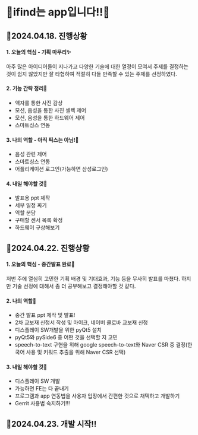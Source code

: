 # 🧨ifind는 app입니다!!🧨

## 🎀2024.04.18. 진행상황

#### 1. 오늘의 핵심 - 기획 마무리✨
아주 많은 아이디어들이 지나가고 다양한 기술에 대한 열정이 모여서 주제를 결정하는 것이 쉽지 않았지만 잘 타협하여 적절히 다들 만족할 수 있는 주제를 선정하였다.

#### 2. 기능 간략 정리🔲
- 액자를 통한 사진 감상
- 모션, 음성을 통한 사진 셀렉 제어
- 모션, 음성을 통한 하드웨어 제어
- 스마트싱스 연동

#### 3. 나의 역할 - 아직 픽스는 아님!🗽
- 음성 관련 제어
- 스마트싱스 연동
- 어플리케이션 로그인(가능하면 삼성로그인)

#### 4. 내일 해야할 것🚀
- 발표용 ppt 제작
- 세부 일정 짜기
- 역할 분담
- 구매할 센서 목록 확정
- 하드웨어 구상해보기


## 🎨2024.04.22. 진행상황
#### 1. 오늘의 핵심 - 중간발표 완료🎉
저번 주에 열심히 고민한 기획 배경 및 기대효과, 기능 등을 무사히 발표를 마쳤다. 하지만 기술 선정에 대해서 좀 더 공부해보고 결정해야할 것 같다.

#### 2. 나의 역할📌
- 중간 발표 ppt 제작 및 발표!
- 2차 교보재 신청서 작성 및 마이크, 네이버 클로바 교보재 신청
- 디스플레이 SW개발을 위한 pyQt5 설치
- pyQt5와 pySide6 중 어떤 것을 선택할 지 고민
- speech-to-text 구현을 위해 google speech-to-text와 Naver CSR 중 결정(한국어 사용 및 키워드 추출을 위해 Naver CSR 선택)

#### 3. 내일 해야할 것🚀
- 디스플레이 SW 개발
- 가능하면 FE는 다 끝내기
- 프로그램과 app 연동법을 사용자 입장에서 간편한 것으로 채택하고 개발하기
- Gerrit 사용법 숙지하기!!!

## 🎉2024.04.23. 개발 시작!!